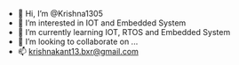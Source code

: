 - 👋 Hi, I’m @Krishna1305
- 👀 I’m interested in IOT and Embedded System
- 🌱 I’m currently learning IOT, RTOS and Embedded System
- 💞️ I’m looking to collaborate on ...
- 📫 krishnakant13.bxr@gmail.com

<!---
Krishna1305/Krishna1305 is a ✨ special ✨ repository because its `README.md` (this file) appears on your GitHub profile.
You can click the Preview link to take a look at your changes.
--->
